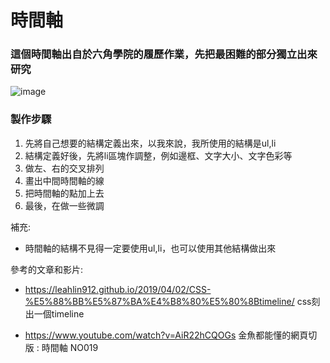# 時間軸
### 這個時間軸出自於六角學院的履歷作業，先把最困難的部分獨立出來研究
![image](https://user-images.githubusercontent.com/30917086/101270073-56810580-37b0-11eb-825c-38b84cbc9268.png)

### 製作步驟
1. 先將自己想要的結構定義出來，以我來說，我所使用的結構是ul,li
1. 結構定義好後，先將li區塊作調整，例如邊框、文字大小、文字色彩等
1. 做左、右的交叉排列
1. 畫出中間時間軸的線
1. 把時間軸的點加上去
1. 最後，在做一些微調

補充:
* 時間軸的結構不見得一定要使用ul,li，也可以使用其他結構做出來

參考的文章和影片:
* https://leahlin912.github.io/2019/04/02/CSS-%E5%88%BB%E5%87%BA%E4%B8%80%E5%80%8Btimeline/ 
  css刻出一個timeline

* https://www.youtube.com/watch?v=AiR22hCQOGs
  金魚都能懂的網頁切版 : 時間軸 NO019
  


